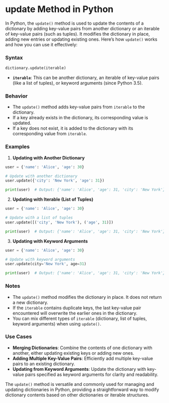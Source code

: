 # update Method in Python

In Python, the `update()` method is used to update the contents of a dictionary by adding key-value pairs from another dictionary or an iterable of key-value pairs (such as tuples). It modifies the dictionary in place, adding new entries or updating existing ones. Here’s how `update()` works and how you can use it effectively:

### Syntax

```python
dictionary.update(iterable)
```

- **`iterable`**: This can be another dictionary, an iterable of key-value pairs (like a list of tuples), or keyword arguments (since Python 3.5).

### Behavior

- The `update()` method adds key-value pairs from `iterable` to the dictionary.
- If a key already exists in the dictionary, its corresponding value is updated.
- If a key does not exist, it is added to the dictionary with its corresponding value from `iterable`.

### Examples

1. **Updating with Another Dictionary**

```python
user = {'name': 'Alice', 'age': 30}

# Update with another dictionary
user.update({'city': 'New York', 'age': 31})

print(user)  # Output: {'name': 'Alice', 'age': 31, 'city': 'New York'}
```

2. **Updating with Iterable (List of Tuples)**

```python
user = {'name': 'Alice', 'age': 30}

# Update with a list of tuples
user.update([('city', 'New York'), ('age', 31)])

print(user)  # Output: {'name': 'Alice', 'age': 31, 'city': 'New York'}
```

3. **Updating with Keyword Arguments**

```python
user = {'name': 'Alice', 'age': 30}

# Update with keyword arguments
user.update(city='New York', age=31)

print(user)  # Output: {'name': 'Alice', 'age': 31, 'city': 'New York'}
```

### Notes

- The `update()` method modifies the dictionary in place. It does not return a new dictionary.
- If the `iterable` contains duplicate keys, the last key-value pair encountered will overwrite the earlier ones in the dictionary.
- You can mix different types of `iterable` (dictionary, list of tuples, keyword arguments) when using `update()`.

### Use Cases

- **Merging Dictionaries**: Combine the contents of one dictionary with another, either updating existing keys or adding new ones.
- **Adding Multiple Key-Value Pairs**: Efficiently add multiple key-value pairs to an existing dictionary.
- **Updating from Keyword Arguments**: Update the dictionary with key-value pairs specified as keyword arguments for clarity and readability.

The `update()` method is versatile and commonly used for managing and updating dictionaries in Python, providing a straightforward way to modify dictionary contents based on other dictionaries or iterable structures.